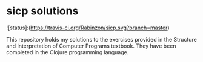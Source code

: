 # sicp solutions
![status]:(https://travis-ci.org/Rabinzon/sicp.svg?branch=master)

This repository holds my solutions to the exercises provided in the Structure and Interpretation of Computer Programs textbook. They have been completed in the Clojure programming language.
